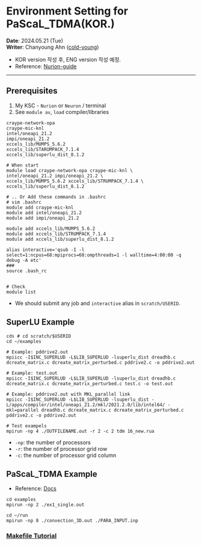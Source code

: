 # Environment Setting for PaScaL_TDMA(KOR.)
**Date**: 2024.05.21 (Tue) <br>
**Writer**: Chanyoung Ahn ([cold-young](https://github.com/cold-young))

- KOR version 작성 후, ENG version 작성 예정.
- Reference: [Nurion-guide](https://docs-ksc.gitbook.io/nurion-user-guide-eng)
___

## Prerequisites

1. My KSC - `Nurion` or `Neuron` / terminal
2. See `module av`, `load` compiler/libraries

```shell
craype-network-opa
craype-mic-knl
intel/oneapi_21.2
impi/oneapi_21.2
xccels_lib/MUMPS_5.6.2
xccels_lib/STARUMPACK_7.1.4
xccels_lib/superlu_dist_8.1.2
```

```shell
# When start
module load craype-network-opa craype-mic-knl \
intel/oneapi_21.2 impi/oneapi_21.2 \
xccels_lib/MUMPS_5.6.2 xccels_lib/STRUMPACK_7.1.4 \
xccels_lib/superlu_dist_8.1.2 

# .. Or Add these commands in .bashrc
# vim .bashrc
module add craype-mic-knl
module add intel/oneapi_21.2
module add impi/oneapi_21.2

module add xccels_lib/MUMPS_5.6.2
module add xccels_lib/STRUMPACK_7.1.4
module add xccels_lib/superlu_dist_8.1.2

alias interactive='qsub -I -l select=1:ncpus=68:mpiprocs=68:ompthreads=1 -l walltime=4:00:00 -q debug -A etc'
###
source .bash_rc


# Check 
module list
```

* We should submit any job and `interactive` alias in `scratch/USERID`.

## SuperLU Example
```shell
cds # cd scratch/$USERID
cd ~/examples

# Example: pddrive2.out
mpiicc -I$INC_SUPERLUD -L$LIB_SUPERLUD -lsuperlu_dist dreadhb.c dcreate_matrix.c dcreate_matrix_perturbed.c pddrive2.c -o pddrive2.out

# Example: test.out
mpiicc -I$INC_SUPERLUD -L$LIB_SUPERLUD -lsuperlu_dist dreadhb.c dcreate_matrix.c dcreate_matrix_perturbed.c test.c -o test.out

# Example: pddrive2.out with MKL_parallel link 
mpiicc -I$INC_SUPERLUD -L$LIB_SUPERLUD -lsuperlu_dist -L/apps/compiler/intel/oneapi_21.2/mkl/2021.2.0/lib/intel64/ -mkl=parallel dreadhb.c dcreate_matrix.c dcreate_matrix_perturbed.c pddrive2.c -o pddrive2.out
```

```shell
# Test exampels
mpirun -np 4 ./OUTFILENAME.out -r 2 -c 2 tdm 16_new.rua 
```
- `-np`: the number of processors  
- `-r`: the number of processor grid row
- `-c`: the number of processor grid column 


## PaScaL_TDMA Example
- Reference: [Docs](https://xccels.github.io/PaScaL_TDMA/)
```shell
cd examples
mpirun -np 2 ./ex1_single.out

cd ~/run
mpirun -np 8 ./convection_3D.out ./PARA_INPUT.inp
```


### [Makefile Tutorial](../C_lang/Makefile.md)